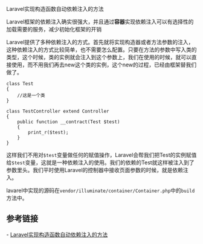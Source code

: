 Laravel实现构造函数自动依赖注入的方法


Laravel框架的依赖注入确实很强大，并且通过**容器**实现依赖注入可以有选择性的加载需要的服务，减少初始化框架的开销

Laravel提供了多种依赖注入的方式。首先就将实现构造器或者方法参数的注入，这种依赖注入的方式比较简单，也不需要怎么配置。只要在方法的参数中写入类的类型，这个时候，类的实例就会注入到这个参数上，我们在使用的时候，就可以直接使用，而不用我们再去new这个类的实例，这个new的过程，已经由框架替我们做了。
```
class Test
{
    //这是一个类
}

class TestController extend Controller
{
    public function __contract(Test $test)
    {
        print_r($test);
    }
}
```
这样我们不用对`$test`变量做任何的赋值操作，Laravel会帮我们把Test的实例赋值给`$test`变量，这就是一种依赖注入的使用。我们的依赖的Test就这样被注入到了参数里头。我们平时使用Laravel的控制器中接收页面参数的时候，就是依赖注入。


lavarel中实现的源码在`vendor/illuminate/container/Container.php`中的`build`方法中。


## 参考链接
- [Laravel实现构造函数自动依赖注入的方法](http://blog.jkloozx.com/?id=105)